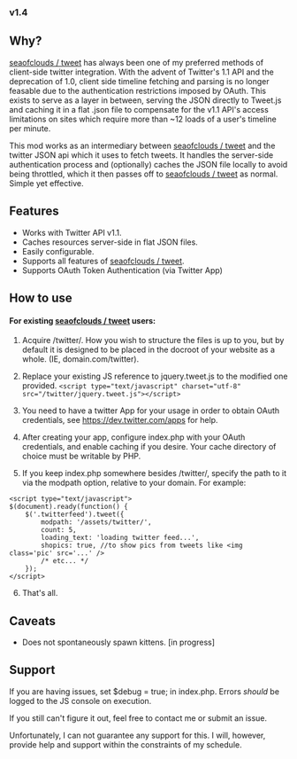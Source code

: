 ### v1.4

## Why?
[seaofclouds / tweet](https://github.com/seaofclouds/tweet) has always been one of my preferred methods of client-side twitter integration. With the advent of Twitter's 1.1 API and the deprecation of 1.0, client side timeline fetching and parsing is no longer feasable due to the authentication restrictions imposed by OAuth. This exists to serve as a layer in between, serving the JSON directly to Tweet.js and caching it in a flat .json file to compensate for the v1.1 API's access limitations on sites which require more than ~12 loads of a user's timeline per minute.

This mod works as an intermediary between [seaofclouds / tweet](https://github.com/seaofclouds/tweet) and the twitter JSON api which it uses to fetch tweets. It handles the server-side authentication process and (optionally) caches the JSON file locally to avoid being throttled, which it then passes off to [seaofclouds / tweet](https://github.com/seaofclouds/tweet) as normal. Simple yet effective.


## Features
* Works with Twitter API v1.1.
* Caches resources server-side in flat JSON files.
* Easily configurable.
* Supports all features of [seaofclouds / tweet](https://github.com/seaofclouds/tweet).
* Supports OAuth Token Authentication (via Twitter App)


## How to use
#### For existing [seaofclouds / tweet](https://github.com/seaofclouds/tweet) users:
1. Acquire /twitter/. How you wish to structure the files is up to you, but by default it is designed to be placed in the docroot of your website as a whole. (IE, domain.com/twitter).

2. Replace your existing JS reference to jquery.tweet.js to the modified one provided.
```<script type="text/javascript" charset="utf-8" src="/twitter/jquery.tweet.js"></script>```

3. You need to have a twitter App for your usage in order to obtain OAuth credentials, see https://dev.twitter.com/apps for help.

4. After creating your app, configure index.php with your OAuth credentials, and enable caching if you desire. Your cache directory of choice must be writable by PHP.

5. If you keep index.php somewhere besides /twitter/, specify the path to it via the modpath option, relative to your domain. For example:
```
<script type="text/javascript">
$(document).ready(function() {
    $('.twitterfeed').tweet({
        modpath: '/assets/twitter/',
        count: 5,
        loading_text: 'loading twitter feed...',
        shopics: true, //to show pics from tweets like <img class='pic' src='...' />
        /* etc... */
    });
</script>
```

6. That's all.


## Caveats
* Does not spontaneously spawn kittens. [in progress]


## Support
If you are having issues, set $debug = true; in index.php. Errors _should_ be logged to the JS console on execution.

If you still can't figure it out, feel free to contact me or submit an issue.

Unfortunately, I can not guarantee any support for this. I will, however, provide help and support within the constraints of my schedule.
